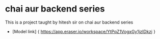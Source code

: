 # chai aur backend series

This is a project taught by hitesh sir on chai aur backend series 
- [Model link] { https://app.eraser.io/workspace/YtPqZ1VogxGy1jzIDkzj }

